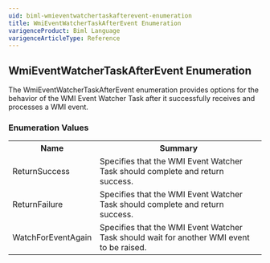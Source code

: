 ```yaml
---
uid: biml-wmieventwatchertaskafterevent-enumeration
title: WmiEventWatcherTaskAfterEvent Enumeration
varigenceProduct: Biml Language
varigenceArticleType: Reference
---
```


## WmiEventWatcherTaskAfterEvent Enumeration<div class="LanguageSummary"><div class ="SummaryItem">The WmiEventWatcherTaskAfterEvent enumeration provides options for the behavior of the WMI Event Watcher Task after it successfully receives and processes a WMI event.</div></div><div class="EnumValueGroup">### Enumeration Values<table id="EnumValue" class="MemberList"><tbody><tr><th class="MemberNameColumnHeader">Name</th><th class="MemberSummaryColumnHeader">Summary</th></tr><tr class="cd0"><td class="MemberName">ReturnSuccess</td><td class="MemberSummary"><div class ="SummaryItem">Specifies that the WMI Event Watcher Task should complete and return success.</div> </td></tr><tr class="cd1"><td class="MemberName">ReturnFailure</td><td class="MemberSummary"><div class ="SummaryItem">Specifies that the WMI Event Watcher Task should complete and return success.</div> </td></tr><tr class="cd0"><td class="MemberName">WatchForEventAgain</td><td class="MemberSummary"><div class ="SummaryItem">Specifies that the WMI Event Watcher Task should wait for another WMI event to be raised.</div> </td></tr></tbody></table></div>